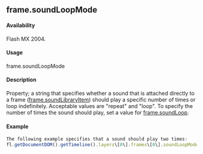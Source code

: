 ## frame.soundLoopMode

#### Availability

Flash MX 2004.

#### Usage

frame.soundLoopMode

#### Description

Property; a string that specifies whether a sound that is attached directly to a frame ([frame.soundLibraryItem](#!AdobeDocs/developers-animatesdk-docs/master/Frame_object/frame31.md)) should play a specific number of times or loop indefinitely. Acceptable values are "repeat" and "loop". To specify the number of times the sound should play, set a value for [frame.soundLoop](#!AdobeDocs/developers-animatesdk-docs/master/Frame_object/frame32.md).

#### Example

```javascript
The following example specifies that a sound should play two times:
fl.getDocumentDOM().getTimeline().layers\[0\].frames\[0\].soundLoopMode = "repeat"; fl.getDocumentDOM().getTimeline().layers\[0\].frames\[0\].soundLoop = 2;

```